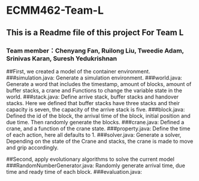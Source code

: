 # ECMM462-Team-L
## This is a Readme file of this project For Team L
### Team member：Chenyang Fan, Ruilong Liu, Tweedie Adam, Srinivas Karan, Suresh Yedukrishnan

##First, we created a model of the container environment.
###simulation.java: Generate a simulation environment.
###world.java: Generate a word that includes the timestamp, amount of blocks, amount of buffer stacks, a crane and Functions to change the variable state in the world.
###stack.java: Define arrive stack, buffer stacks and handover stacks. Here we defined that buffer stacks have three stacks and their capacity is seven, the capacity of the arrive stack is five.
###block.java: Defined the id of the block, the arrival time of the block, initial position and due time. Then randomly generate the blocks.
###crane.java: Defined a crane, and a function of the crane state.
###property.java: Define the time of each action, here all defaults to 1.
###solver.java: Generate a solver, Depending on the state of the Crane and stacks, the crane is made to move and grip accordingly.

##Second, apply evolutionary algorithms to solve the current model
###RandomNumberGenerator.java: Randomly generate arrival time, due time and ready time of each block.
###evaluation.java:
